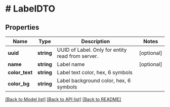 # # LabelDTO

## Properties

Name | Type | Description | Notes
------------ | ------------- | ------------- | -------------
**uuid** | **string** | UUID of Label. Only for entity read from server. | [optional]
**name** | **string** | Label name | [optional]
**color_text** | **string** | Label text color, hex, 6 symbols |
**color_bg** | **string** | Label background color, hex, 6 symbols |

[[Back to Model list]](../../README.md#models) [[Back to API list]](../../README.md#endpoints) [[Back to README]](../../README.md)
